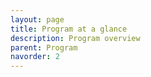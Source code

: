 ```yaml
---
layout: page
title: Program at a glance
description: Program overview
parent: Program
navorder: 2
---
```



